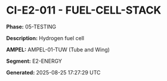 # CI-E2-011 - FUEL-CELL-STACK

**Phase:** 05-TESTING

**Description:** Hydrogen fuel cell

**AMPEL:** AMPEL-01-TUW (Tube and Wing)

**Segment:** E2-ENERGY

**Generated:** 2025-08-25 17:27:29 UTC
